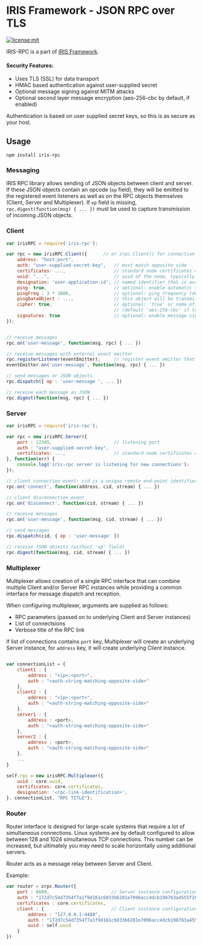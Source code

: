 # IRIS Framework - JSON RPC over TLS

[![license:mit](https://img.shields.io/badge/license-mit-blue.svg)](https://opensource.org/licenses/MIT)

IRIS-RPC is a part of [IRIS Framework](https://github.com/aspectron/iris-app).

#### Security Features:

- Uses TLS (SSL) for data transport
- HMAC based authentication against user-supplied secret
- Optional message signing against MITM attacks
- Optional second layer message encryption (aes-256-cbc by default, if enabled)

Authentication is based on user supplied secret keys, so this is as secure as your host.


## Usage

`npm install iris-rpc`


### Messaging

IRIS RPC library allows sending of JSON objects between client and server. If these JSON objects contain an opcode (`op` field), they will be emitted to the registered event listeners as well as on the RPC objects themselves (Client, Server and Multiplexer).  If `op` field is missing, `rpc.digest(function(msg) { ... })` must be used to capture transmission of incoming JSON objects.

### Client

```javascript
var irisRPC = require('iris-rpc');

var rpc = new irisRPC.Client({		// or zrpc.Client() for connection to a single server
    address: "host:port",				
    auth: "user-supplied-secret-key",   // must match opposite side
    certificates: ...,					// standard node certificates containing 'key', 'cert', 'ca' data, typically core.certificates
    uuid: "...",  						// uuid of the node, typically core.uuid
    designation: 'user-application-id',	// named identifier that is available during connection on the opposite side
    ping: true,							// optional: enable automatic server ping (see Client::setPingDataObject())
    pingFreq : 3 * 1000,				// optional: ping frequency (default 3 seconds)
    pingDataObject : ...,				// this object will be transmitted during ping
    cipher: true,						// optional: 'true' or name of cipher algorithm for 2nd layer encryption 
    									// (default 'aes-256-cbc' if true)
    signatures: true					// optional: enable message signing
});


// receive messages
rpc.on('user-message', function(msg, rpc) { ... })	

// receive messages with external event emitter
rpc.registerListener(eventEmitter);		// register event emitter that will receive messages
eventEmitter.on('user-message', function(msg, rpc) { ... })	

// send messages or JSON objects
rpc.dispatch({ op : 'user-message ', ... })	

// receive each message as JSON
rpc.digest(function(msg, rpc) { ... })

```

### Server

```javascript
var irisRPC = require('iris-rpc');

var rpc = new irisRPC.Server({
	port : 12345, 						// listening port
	auth : "user-supplied-secret-key",
    certificates: ...,					// standard node certificates containing 'key', 'cert', 'ca' data
}, function(err) {
	console.log('iris-rpc server is listening for new connections');
});

// client connection event: cid is a unique remote end-point identifier (built from designation+node)
rpc.on('connect', function(address, cid, stream) { ... })

// client disconnection event
rpc.on('disconnect', function(cid, stream) { ... })

// receive messages
rpc.on('user-message', function(msg, cid, stream) { ... })

// send messages
rpc.dispatch(cid, { op : 'user-message' })

// receive JSON objects (without 'op' field)
rpc.digest(function(msg, cid, stream) { ... })
```

### Multiplexer

Multiplexer allows creation of a single RPC interface that can combine multiple Client and/or Server RPC instances while providing a common interface for message dispatch and reception.

When configuring multiplexer, arguments are supplied as follows:
* RPC parameters (passed on to underlying Client and Server instances)
* List of connectsions
* Verbose title of the RPC link

If list of connections contains `port` key, Multiplexer will create an underlying Server instance, for `address` key, it will create underlying Client instance.

```javascript

var connectionList = {
    client1 : {
        address : "<ip>:<port>",
        auth : "<auth-string-matching-opposite-side>"
    },
    client2 : {
        address : "<ip>:<port>",
        auth : "<auth-string-matching-opposite-side>"
    },
    server1 : {
        address : <port>,
        auth : "<auth-string-matching-opposite-side>"
    },
    server2 : {
        address : <port>,
        auth : "<auth-string-matching-opposite-side>"
    },
    ...
}

self.rpc = new irisRPC.Multiplexer({
    uuid : core.uuid,
    certificates: core.certificates,
    designation: '<rpc-link-identification>',
}, connectionList, "RPC TITLE");

```

### Router

Router interface is designed for large-scale systems that require a lot of
simultaneous connections.  Linux systems are by default configured to allow between 128 
and 1024 simultaneous TCP connections.  This number can be increased, but ultimately
you may need to scale horizontally using additional servers.

Router acts as a message relay between Server and Client.

Example:
```javascript
var router = zrpc.Router({
	port : 6699,                       // Server instance configuration
	auth : "172d7c54d7354f7a1f9d161c6033b6281e7096acc4dcb198763a4555f264259d",
	certificates : core.certificates,
	client : {                         // Client instance configuration
		address : "127.0.0.1:4488",
        auth : "172d7c54d7354f7a1f9d161c6033b6281e7096acc4dcb198763a4555f264259d",
		uuid : self.uuid
	}
})
```


